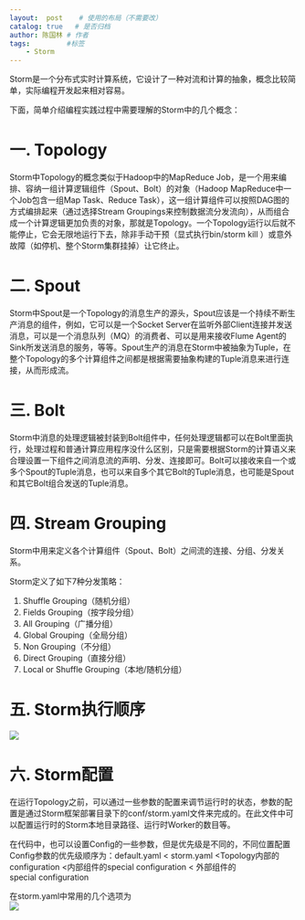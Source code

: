 ```yaml
---
layout:  post    # 使用的布局（不需要改）
catalog: true   # 是否归档
author: 陈国林 # 作者
tags:         #标签
    - Storm
---
```


Storm是一个分布式实时计算系统，它设计了一种对流和计算的抽象，概念比较简单，实际编程开发起来相对容易。

下面，简单介绍编程实践过程中需要理解的Storm中的几个概念：

# 一. Topology
Storm中Topology的概念类似于Hadoop中的MapReduce Job，是一个用来编排、容纳一组计算逻辑组件（Spout、Bolt）的对象（Hadoop MapReduce中一个Job包含一组Map Task、Reduce Task），这一组计算组件可以按照DAG图的方式编排起来（通过选择Stream Groupings来控制数据流分发流向），从而组合成一个计算逻辑更加负责的对象，那就是Topology。一个Topology运行以后就不能停止，它会无限地运行下去，除非手动干预（显式执行bin/storm kill ）或意外故障（如停机、整个Storm集群挂掉）让它终止。

# 二. Spout
Storm中Spout是一个Topology的消息生产的源头，Spout应该是一个持续不断生产消息的组件，例如，它可以是一个Socket Server在监听外部Client连接并发送消息，可以是一个消息队列（MQ）的消费者、可以是用来接收Flume Agent的Sink所发送消息的服务，等等。Spout生产的消息在Storm中被抽象为Tuple，在整个Topology的多个计算组件之间都是根据需要抽象构建的Tuple消息来进行连接，从而形成流。

# 三. Bolt
Storm中消息的处理逻辑被封装到Bolt组件中，任何处理逻辑都可以在Bolt里面执行，处理过程和普通计算应用程序没什么区别，只是需要根据Storm的计算语义来合理设置一下组件之间消息流的声明、分发、连接即可。Bolt可以接收来自一个或多个Spout的Tuple消息，也可以来自多个其它Bolt的Tuple消息，也可能是Spout和其它Bolt组合发送的Tuple消息。

# 四. Stream Grouping
Storm中用来定义各个计算组件（Spout、Bolt）之间流的连接、分组、分发关系。

Storm定义了如下7种分发策略：
1. Shuffle Grouping（随机分组）
2. Fields Grouping（按字段分组）
3. All Grouping（广播分组）
4. Global Grouping（全局分组）
5. Non Grouping（不分组）
6. Direct Grouping（直接分组）
7. Local or Shuffle Grouping（本地/随机分组）

# 五. Storm执行顺序
![](https://github.com/chenguolin/chenguolin.github.io/blob/master/data/image/storm-run-order.png?raw=true)

# 六. Storm配置
在运行Topology之前，可以通过一些参数的配置来调节运行时的状态，参数的配置是通过Storm框架部署目录下的conf/storm.yaml文件来完成的。在此文件中可以配置运行时的Storm本地目录路径、运行时Worker的数目等。

在代码中，也可以设置Config的一些参数，但是优先级是不同的，不同位置配置Config参数的优先级顺序为：default.yaml < storm.yaml <Topology内部的configuration <内部组件的special configuration < 外部组件的special configuration

在storm.yaml中常用的几个选项为  
![](https://github.com/chenguolin/chenguolin.github.io/blob/master/data/image/storm-yaml.png?raw=true)


